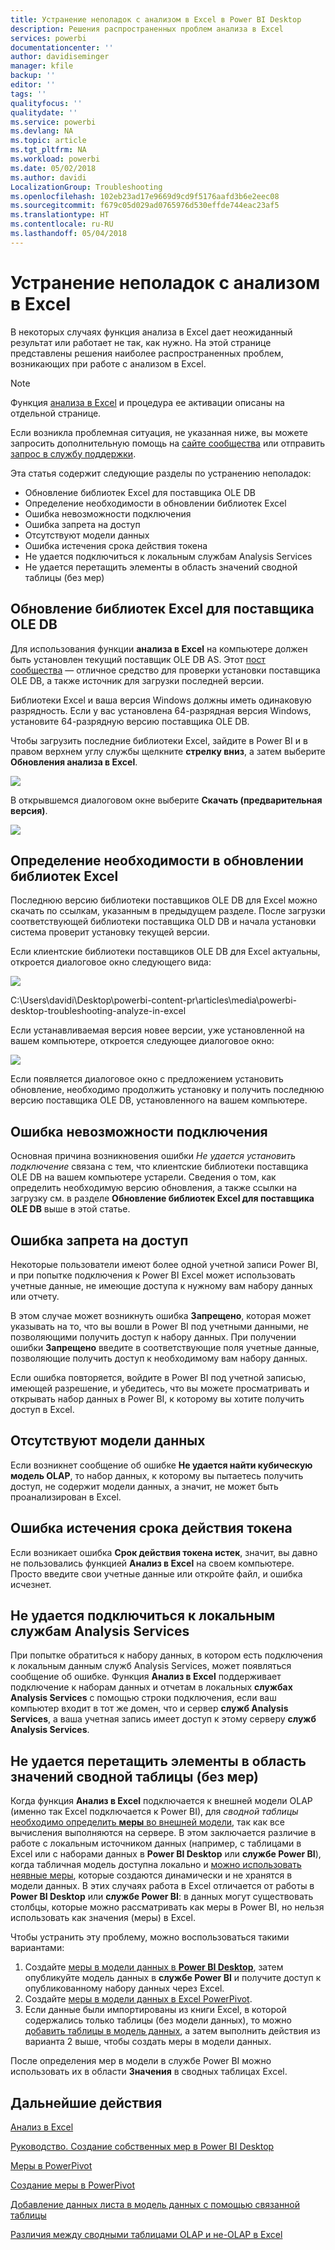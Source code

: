 ```yaml
---
title: Устранение неполадок с анализом в Excel в Power BI Desktop
description: Решения распространенных проблем анализа в Excel
services: powerbi
documentationcenter: ''
author: davidiseminger
manager: kfile
backup: ''
editor: ''
tags: ''
qualityfocus: ''
qualitydate: ''
ms.service: powerbi
ms.devlang: NA
ms.topic: article
ms.tgt_pltfrm: NA
ms.workload: powerbi
ms.date: 05/02/2018
ms.author: davidi
LocalizationGroup: Troubleshooting
ms.openlocfilehash: 102eb23ad17e9669d9cd9f5176aafd3b6e2eec08
ms.sourcegitcommit: f679c05d029ad0765976d530effde744eac23af5
ms.translationtype: HT
ms.contentlocale: ru-RU
ms.lasthandoff: 05/04/2018
---
```

# <a name="troubleshooting-analyze-in-excel"></a>Устранение неполадок с анализом в Excel
В некоторых случаях функция анализа в Excel дает неожиданный результат или работает не так, как нужно. На этой странице представлены решения наиболее распространенных проблем, возникающих при работе с анализом в Excel.

> [!NOTE]
> Функция [анализа в Excel](service-analyze-in-excel.md) и процедура ее активации описаны на отдельной странице.
> 
> Если возникла проблемная ситуация, не указанная ниже, вы можете запросить дополнительную помощь на [сайте сообщества](http://community.powerbi.com/) или отправить [запрос в службу поддержки](https://powerbi.microsoft.com/support/).
> 
> 

Эта статья содержит следующие разделы по устранению неполадок:

* Обновление библиотек Excel для поставщика OLE DB
* Определение необходимости в обновлении библиотек Excel
* Ошибка невозможности подключения
* Ошибка запрета на доступ
* Отсутствуют модели данных
* Ошибка истечения срока действия токена
* Не удается подключиться к локальным службам Analysis Services
* Не удается перетащить элементы в область значений сводной таблицы (без мер)

## <a name="update-excel-libraries-for-the-ole-db-provider"></a>Обновление библиотек Excel для поставщика OLE DB
Для использования функции **анализа в Excel** на компьютере должен быть установлен текущий поставщик OLE DB AS. Этот [пост сообщества](http://community.powerbi.com/t5/Service/Analyze-in-Excel-Initialization-of-the-data-source-failed/m-p/30837#M8081) — отличное средство для проверки установки поставщика OLE DB, а также источник для загрузки последней версии.

Библиотеки Excel и ваша версия Windows должны иметь одинаковую разрядность. Если у вас установлена 64-разрядная версия Windows, установите 64-разрядную версию поставщика OLE DB.

Чтобы загрузить последние библиотеки Excel, зайдите в Power BI и в правом верхнем углу службы щелкните **стрелку вниз**, а затем выберите **Обновления анализа в Excel**.

![](media/desktop-troubleshooting-analyze-in-excel/tshoot-analyze-excel_1.png)

В открывшемся диалоговом окне выберите **Скачать (предварительная версия)**.

![](media/desktop-troubleshooting-analyze-in-excel/tshoot-analyze-excel_2.png)

## <a name="determining-whether-you-need-to-update-your-excel-libraries"></a>Определение необходимости в обновлении библиотек Excel
Последнюю версию библиотеки поставщиков OLE DB для Excel можно скачать по ссылкам, указанным в предыдущем разделе. После загрузки соответствующей библиотеки поставщика OLD DB и начала установки система проверит установку текущей версии.

Если клиентские библиотеки поставщиков OLE DB для Excel актуальны, откроется диалоговое окно следующего вида:

![](media/desktop-troubleshooting-analyze-in-excel/troubleshoot-analyze-excel_3.png)

C:\Users\davidi\Desktop\powerbi-content-pr\articles\media\powerbi-desktop-troubleshooting-analyze-in-excel

Если устанавливаемая версия новее версии, уже установленной на вашем компьютере, откроется следующее диалоговое окно:

![](media/desktop-troubleshooting-analyze-in-excel/troubleshoot-analyze-excel_2.png)

Если появляется диалоговое окно с предложением установить обновление, необходимо продолжить установку и получить последнюю версию поставщика OLE DB, установленного на вашем компьютере.

## <a name="connection-cannot-be-made-error"></a>Ошибка невозможности подключения
Основная причина возникновения ошибки *Не удается установить подключение* связана с тем, что клиентские библиотеки поставщика OLE DB на вашем компьютере устарели. Сведения о том, как определить необходимую версию обновления, а также ссылки на загрузку см. в разделе **Обновление библиотек Excel для поставщика OLE DB** выше в этой статье.

## <a name="forbidden-error"></a>Ошибка запрета на доступ
Некоторые пользователи имеют более одной учетной записи Power BI, и при попытке подключения к Power BI Excel может использовать учетные данные, не имеющие доступа к нужному вам набору данных или отчету.

В этом случае может возникнуть ошибка **Запрещено**, которая может указывать на то, что вы вошли в Power BI под учетными данными, не позволяющими получить доступ к набору данных. При получении ошибки **Запрещено** введите в соответствующие поля учетные данные, позволяющие получить доступ к необходимому вам набору данных.

Если ошибка повторяется, войдите в Power BI под учетной записью, имеющей разрешение, и убедитесь, что вы можете просматривать и открывать набор данных в Power BI, к которому вы хотите получить доступ в Excel.

## <a name="no-data-models"></a>Отсутствуют модели данных
Если возникнет сообщение об ошибке **Не удается найти кубическую модель OLAP**, то набор данных, к которому вы пытаетесь получить доступ, не содержит модели данных, а значит, не может быть проанализирован в Excel.

## <a name="token-expired-error"></a>Ошибка истечения срока действия токена
Если возникает ошибка **Срок действия токена истек**, значит, вы давно не пользовались функцией **Анализ в Excel** на своем компьютере. Просто введите свои учетные данные или откройте файл, и ошибка исчезнет.

## <a name="unable-to-access-on-premises-analysis-services"></a>Не удается подключиться к локальным службам Analysis Services
При попытке обратиться к набору данных, в котором есть подключения к локальным данным служб Analysis Services, может появляться сообщение об ошибке. Функция **Анализ в Excel** поддерживает подключение к наборам данных и отчетам в локальных **службах Analysis Services** с помощью строки подключения, если ваш компьютер входит в тот же домен, что и сервер **служб Analysis Services**, а ваша учетная запись имеет доступ к этому серверу **служб Analysis Services**.

## <a name="cant-drag-anything-to-the-pivottable-values-area-no-measures"></a>Не удается перетащить элементы в область значений сводной таблицы (без мер)
Когда функция **Анализ в Excel** подключается к внешней модели OLAP (именно так Excel подключается к Power BI), для *сводной таблицы* [необходимо определить **меры** во внешней модели](https://support.microsoft.com/kb/234700), так как все вычисления выполняются на сервере. В этом заключается различие в работе с локальным источником данных (например, с таблицами в Excel или с наборами данных в **Power BI Desktop** или **службе Power BI**), когда табличная модель доступна локально и [можно использовать неявные меры](https://msdn.microsoft.com/library/gg399077.aspx), которые создаются динамически и не хранятся в модели данных. В этих случаях работа в Excel отличается от работы в **Power BI Desktop** или **службе Power BI**: в данных могут существовать столбцы, которые можно рассматривать как меры в Power BI, но нельзя использовать как значения (меры) в Excel.

Чтобы устранить эту проблему, можно воспользоваться такими вариантами:

1. Создайте [меры в модели данных в **Power BI Desktop**](desktop-tutorial-create-measures.md), затем опубликуйте модель данных в **службе Power BI** и получите доступ к опубликованному набору данных через Excel.
2. Создайте [меры в модели данных в Excel PowerPivot](https://support.office.com/article/Create-a-Measure-in-Power-Pivot-d3cc1495-b4e5-48e7-ba98-163022a71198).
3. Если данные были импортированы из книги Excel, в которой содержались только таблицы (без модели данных), то можно [добавить таблицы в модель данных](https://support.office.com/article/Add-worksheet-data-to-a-Data-Model-using-a-linked-table-d3665fc3-99b0-479d-ba09-a37640f5be42), а затем выполнить действия из варианта 2 выше, чтобы создать меры в модели данных.

После определения мер в модели в службе Power BI можно использовать их в области **Значения** в сводных таблицах Excel.

## <a name="next-steps"></a>Дальнейшие действия
[Анализ в Excel](service-analyze-in-excel.md)

[Руководство. Создание собственных мер в Power BI Desktop](desktop-tutorial-create-measures.md)

[Меры в PowerPivot](https://msdn.microsoft.com/library/gg399077.aspx)

[Создание меры в PowerPivot](https://support.office.com/article/Create-a-Measure-in-Power-Pivot-d3cc1495-b4e5-48e7-ba98-163022a71198)

[Добавление данных листа в модель данных с помощью связанной таблицы](https://support.office.com/article/Add-worksheet-data-to-a-Data-Model-using-a-linked-table-d3665fc3-99b0-479d-ba09-a37640f5be42)

[Различия между сводными таблицами OLAP и не-OLAP в Excel](https://support.microsoft.com/kb/234700)


